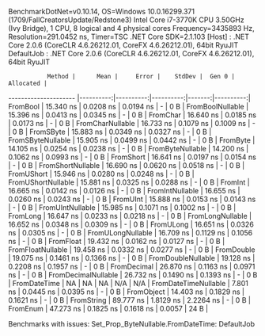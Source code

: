 
BenchmarkDotNet=v0.10.14, OS=Windows 10.0.16299.371 (1709/FallCreatorsUpdate/Redstone3)
Intel Core i7-3770K CPU 3.50GHz (Ivy Bridge), 1 CPU, 8 logical and 4 physical cores
Frequency=3435893 Hz, Resolution=291.0452 ns, Timer=TSC
.NET Core SDK=2.1.103
  [Host]     : .NET Core 2.0.6 (CoreCLR 4.6.26212.01, CoreFX 4.6.26212.01), 64bit RyuJIT
  DefaultJob : .NET Core 2.0.6 (CoreCLR 4.6.26212.01, CoreFX 4.6.26212.01), 64bit RyuJIT


               Method |      Mean |     Error |    StdDev |  Gen 0 | Allocated |
--------------------- |----------:|----------:|----------:|-------:|----------:|
             FromBool | 15.340 ns | 0.0208 ns | 0.0194 ns |      - |       0 B |
     FromBoolNullable | 15.396 ns | 0.0413 ns | 0.0345 ns |      - |       0 B |
             FromChar | 16.640 ns | 0.0185 ns | 0.0173 ns |      - |       0 B |
     FromCharNullable | 16.733 ns | 0.1079 ns | 0.1009 ns |      - |       0 B |
            FromSByte | 15.883 ns | 0.0349 ns | 0.0327 ns |      - |       0 B |
    FromSByteNullable | 15.905 ns | 0.0499 ns | 0.0442 ns |      - |       0 B |
             FromByte | 14.105 ns | 0.0254 ns | 0.0238 ns |      - |       0 B |
     FromByteNullable | 14.200 ns | 0.1062 ns | 0.0993 ns |      - |       0 B |
            FromShort | 16.641 ns | 0.0197 ns | 0.0154 ns |      - |       0 B |
    FromShortNullable | 16.690 ns | 0.0620 ns | 0.0518 ns |      - |       0 B |
           FromUShort | 15.946 ns | 0.0280 ns | 0.0248 ns |      - |       0 B |
   FromUShortNullable | 15.881 ns | 0.0325 ns | 0.0288 ns |      - |       0 B |
              FromInt | 16.665 ns | 0.0142 ns | 0.0126 ns |      - |       0 B |
      FromIntNullable | 16.655 ns | 0.0260 ns | 0.0243 ns |      - |       0 B |
             FromUInt | 15.888 ns | 0.0153 ns | 0.0143 ns |      - |       0 B |
     FromUIntNullable | 15.985 ns | 0.1071 ns | 0.1002 ns |      - |       0 B |
             FromLong | 16.647 ns | 0.0233 ns | 0.0218 ns |      - |       0 B |
     FromLongNullable | 16.652 ns | 0.0348 ns | 0.0309 ns |      - |       0 B |
            FromULong | 16.651 ns | 0.0326 ns | 0.0305 ns |      - |       0 B |
    FromULongNullable | 16.709 ns | 0.1129 ns | 0.1056 ns |      - |       0 B |
            FromFloat | 19.432 ns | 0.0162 ns | 0.0127 ns |      - |       0 B |
    FromFloatNullable | 19.458 ns | 0.0332 ns | 0.0277 ns |      - |       0 B |
           FromDouble | 19.075 ns | 0.1461 ns | 0.1366 ns |      - |       0 B |
   FromDoubleNullable | 19.128 ns | 0.2208 ns | 0.1957 ns |      - |       0 B |
          FromDecimal | 26.870 ns | 0.1163 ns | 0.0971 ns |      - |       0 B |
  FromDecimalNullable | 26.732 ns | 0.1490 ns | 0.1393 ns |      - |       0 B |
         FromDateTime |        NA |        NA |        NA |    N/A |       N/A |
 FromDateTimeNullable |  7.801 ns | 0.0445 ns | 0.0395 ns |      - |       0 B |
           FromObject | 14.403 ns | 0.1829 ns | 0.1621 ns |      - |       0 B |
           FromString | 89.777 ns | 1.8129 ns | 2.2264 ns |      - |       0 B |
             FromEnum | 47.273 ns | 0.1825 ns | 0.1618 ns | 0.0057 |      24 B |

Benchmarks with issues:
  Set_Prop_ByteNullable.FromDateTime: DefaultJob
